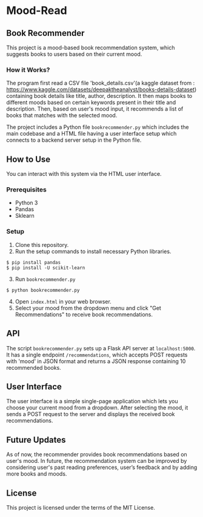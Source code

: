 # Mood-Read
## Book Recommender

This project is a mood-based book recommendation system, which suggests books to users based on their current mood.

### How it Works?

The program first read a CSV file 'book_details.csv'(a kaggle dataset from : https://www.kaggle.com/datasets/deepaktheanalyst/books-details-dataset) containing book details like title, author, description. It then maps books to different moods based on certain keywords present in their title and description. Then, based on user's mood input, it recommends a list of books that matches with the selected mood.

The project includes a Python file `bookrecommender.py` which includes the main codebase and a HTML file having a user interface setup which connects to a backend server setup in the Python file.

## How to Use

You can interact with this system via the HTML user interface.

### Prerequisites

- Python 3
- Pandas
- Sklearn

### Setup

1. Clone this repository.
2. Run the setup commands to install necessary Python libraries.
```shell
$ pip install pandas
$ pip install -U scikit-learn
```
3. Run `bookrecommender.py` 
```shell
$ python bookrecommender.py
```
4. Open `index.html` in your web browser.
5. Select your mood from the dropdown menu and click "Get Recommendations" to receive book recommendations.

## API

The script `bookrecommender.py` sets up a Flask API server at `localhost:5000`. It has a single endpoint `/recommendations`, which accepts POST requests with 'mood' in JSON format and returns a JSON response containing 10 recommended books.

## User Interface

The user interface is a simple single-page application which lets you choose your current mood from a dropdown. After selecting the mood, it sends a POST request to the server and displays the received book recommendations.

## Future Updates

As of now, the recommender provides book recommendations based on user's mood. In future, the recommendation system can be improved by considering user's past reading preferences, user’s feedback and by adding more books and moods.


## License

This project is licensed under the terms of the MIT License.
